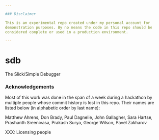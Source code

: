 ```yaml
---

### Disclaimer

This is an experimental repo created under my personal account for
demonstration purposes. By no means the code in this repo should be
considered complete or used in a production environment.

---
```


# sdb
The Slick/Simple Debugger

### Acknowledgements

Most of this work was done in the span of a week during a hackathon
by multiple people whose commit history is lost in this repo. Their
names are listed below (in alphabetic order by last name):

Matthew Ahrens, Don Brady, Paul Dagnelie, John Gallagher, Sara Hartse,
Prashanth Sreenivasa, Prakash Surya, George Wilson, Pavel Zakharov

XXX: Licensing people
